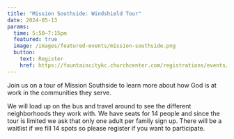```yaml
---
title: "Mission Southside: Windshield Tour"
date: 2024-05-13
params:
  time: 5:50–7:15pm
  featured: true
  image: /images/featured-events/mission-southside.png
  button:
    text: Register
    href: https://fountaincitykc.churchcenter.com/registrations/events/2275861
---
```

Join us on a tour of Mission Southside to learn more about how God is at work in the communities they serve.

<!--more-->

We will load up on the bus and travel around to see the different neighborhoods they work with. We have seats for 14 people and since the tour is limited we ask that only one adult per family sign up. There will be a waitlist if we fill 14 spots so please register if you want to participate. 

